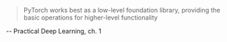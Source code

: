 >PyTorch works best as a low-level foundation library, providing the basic operations for higher-level functionality

-- Practical Deep Learning, ch. 1
